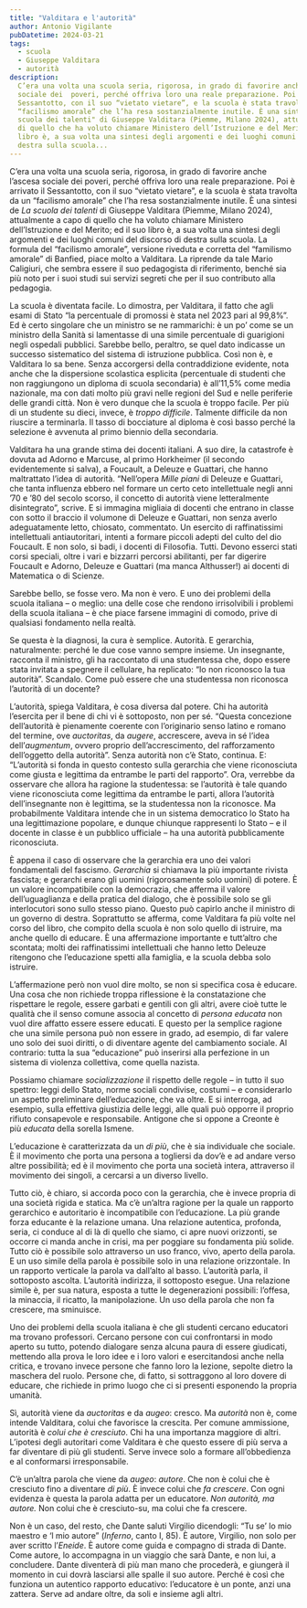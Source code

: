 ```yaml
---
title: "Valditara e l'autorità"
author: Antonio Vigilante
pubDatetime: 2024-03-21
tags: 
  - scuola
  - Giuseppe Valditara
  - autorità
description: 
  C’era una volta una scuola seria, rigorosa, in grado di favorire anche l’ascesa
  sociale dei  poveri, perché offriva loro una reale preparazione. Poi è arrivato il
  Sessantotto, con il suo “vietato vietare”, e la scuola è stata travolta da un
  “facilismo amorale” che l’ha resa sostanzialmente inutile. È una sintesi de "La
  scuola dei talenti" di Giuseppe Valditara (Piemme, Milano 2024), attualmente a capo
  di quello che ha voluto chiamare Ministero dell’Istruzione e del Merito; ed il suo
  libro è, a sua volta una sintesi degli argomenti e dei luoghi comuni del discorso di
  destra sulla scuola...
---
```


 

C’era una volta una scuola seria, rigorosa, in grado di favorire anche l’ascesa sociale dei poveri, perché offriva loro una reale preparazione. Poi è arrivato il Sessantotto, con il suo “vietato vietare”, e la scuola è stata travolta da un “facilismo amorale” che l’ha resa sostanzialmente inutile. È una sintesi de _La scuola dei talenti_ di Giuseppe Valditara (Piemme, Milano 2024), attualmente a capo di quello che ha voluto chiamare Ministero dell’Istruzione e del Merito; ed il suo libro è, a sua volta una sintesi degli argomenti e dei luoghi comuni del discorso di destra sulla scuola. La formula del “facilismo amorale”, versione riveduta e corretta del “familismo amorale” di Banfied, piace molto a Valditara. La riprende da tale Mario Caligiuri, che sembra essere il suo pedagogista di riferimento, benché sia più noto per i suoi studi sui servizi segreti che per il suo contributo alla pedagogia. 

La scuola è diventata facile. Lo dimostra, per Valditara, il fatto che agli esami di Stato “la percentuale di promossi è stata nel 2023 pari al 99,8%”. Ed è certo singolare che un ministro se ne rammarichi: è un po’ come se un ministro della Sanità si lamentasse di una simile percentuale di guarigioni negli ospedali pubblici. Sarebbe bello, peraltro, se quel dato indicasse un successo sistematico del sistema di istruzione pubblica. Così non è, e Valditara lo sa bene. Senza accorgersi della contraddizione evidente, nota anche che la dispersione scolastica esplicita (percentuale di studenti che non raggiungono un diploma di scuola secondaria) è all’11,5% come media nazionale, ma con dati molto più gravi nelle regioni del Sud e nelle periferie delle grandi città. Non è vero dunque che la scuola è troppo facile. Per più di un studente su dieci, invece, è _troppo difficile_. Talmente difficile da non riuscire a terminarla. Il tasso di bocciature al diploma è così basso perché la selezione è avvenuta al primo biennio della secondaria.


Valditara ha una grande stima dei docenti italiani. A suo dire, la catastrofe è dovuta ad Adorno e Marcuse, al primo Horkheimer (il secondo evidentemente si salva), a Foucault, a Deleuze e Guattari, che hanno maltrattato l’idea di autorità. “Nell’opera _Mille piani_ di Deleuze e Guattari, che tanta influenza ebbero nel formare un certo ceto intellettuale negli anni ’70 e ’80 del secolo scorso, il concetto di autorità viene letteralmente disintegrato”, scrive. E si immagina migliaia di docenti che entrano in classe con sotto il braccio il volumone di Deleuze e Guattari, non senza averlo adeguatamente letto, chiosato, commentato. Un esercito di raffinatissimi intellettuali antiautoritari, intenti a formare piccoli adepti del culto del dio Foucault. E non solo, si badi, i docenti di Filosofia. Tutti. Devono esserci stati corsi speciali, oltre i vari e bizzarri percorsi abilitanti, per far digerire Foucault e Adorno, Deleuze e Guattari (ma manca Althusser!) ai docenti di Matematica o di Scienze. 

Sarebbe bello, se fosse vero. Ma non è vero. E uno dei problemi della scuola italiana – o meglio: una delle cose che rendono irrisolvibili i problemi della scuola italiana – è che piace farsene immagini di comodo, prive di qualsiasi fondamento nella realtà.

Se questa è la diagnosi, la cura è semplice. Autorità. E gerarchia, naturalmente: perché le due cose vanno sempre insieme. Un insegnante, racconta il ministro, gli ha raccontato di una studentessa che, dopo essere stata invitata a spegnere il cellulare, ha replicato: “Io non riconosco la tua autorità”. Scandalo. Come può essere che una studentessa non riconosca l’autorità di un docente?

L’autorità, spiega Valditara, è cosa diversa dal potere. Chi ha autorità l’esercita per il bene di chi vi è sottoposto, non per sé. “Questa concezione dell’autorità è pienamente coerente con l’originario senso latino e romano del termine, ove _auctoritas_, da _augere_, accrescere, aveva in sé l’idea dell’_augmentum_, ovvero proprio dell’accrescimento, del rafforzamento dell’oggetto della autorità”. Senza autorità non c’è Stato, continua. E: “L’autorità si fonda in questo contesto sulla gerarchia che viene riconosciuta come giusta e legittima da entrambe le parti del rapporto”. Ora, verrebbe da osservare che allora ha ragione la studentessa: se l’autorità è tale quando viene riconosciuta come legittima da entrambe le parti, allora l’autorità dell’insegnante non è legittima, se la studentessa non la riconosce. Ma probabilmente Valditara intende che in un sistema democratico lo Stato ha una legittimazione popolare, e dunque chiunque rappresenti lo Stato – e il docente in classe è un pubblico ufficiale – ha una autorità pubblicamente riconosciuta.

È appena il caso di osservare che la gerarchia era uno dei valori fondamentali del fascismo. _Gerarchia_ si chiamava la più importante rivista fascista; e gerarchi erano gli uomini (rigorosamente solo uomini) di potere. È un valore incompatibile con la democrazia, che afferma il valore dell’uguaglianza e della pratica del dialogo, che è possibile solo se gli interlocutori sono sullo stesso piano. Questo può capirlo anche il ministro di un governo di destra. Soprattutto se afferma, come Valditara fa più volte nel corso del libro, che compito della scuola è non solo quello di istruire, ma anche quello di educare. È una affermazione importante e tutt’altro che scontata; molti dei raffinatissimi intellettuali che hanno letto Deleuze ritengono che l’educazione spetti alla famiglia, e la scuola debba solo istruire.

L’affermazione però non vuol dire molto, se non si specifica cosa è educare. Una cosa che non richiede troppa riflessione è la constatazione che rispettare le regole, essere garbati e gentili con gli altri, avere cioè tutte le qualità che il senso comune associa al concetto di _persona educata_ non vuol dire affatto essere essere educati. E questo per la semplice ragione che una simile persona può non essere in grado, ad esempio, di far valere uno solo dei suoi diritti, o di diventare agente del cambiamento sociale. Al contrario: tutta la sua “educazione” può inserirsi alla perfezione in un sistema di violenza collettiva, come quella nazista. 

Possiamo chiamare _socializzazione_ il rispetto delle regole – in tutto il suo spettro: leggi dello Stato, norme sociali condivise, costumi – e considerarlo un aspetto preliminare dell’educazione, che va oltre. E si interroga, ad esempio, sulla effettiva giustizia delle leggi, alle quali può opporre il proprio rifiuto consapevole e responsabile. Antigone che si oppone a Creonte è più _educata_ della sorella Ismene.

L’educazione è caratterizzata da un _di più_, che è sia individuale che sociale. È il movimento che porta una persona a togliersi da dov’è e ad andare verso altre possibilità; ed è il movimento che porta una società intera, attraverso il movimento dei singoli, a cercarsi a un diverso livello.

Tutto ciò, è chiaro, si accorda poco con la gerarchia, che è invece propria di una società rigida e statica. Ma c’è un’altra ragione per la quale un rapporto gerarchico e autoritario è incompatibile con l’educazione. La più grande forza educante è la relazione umana. Una relazione autentica, profonda, seria, ci conduce al di là di quello che siamo, ci apre nuovi orizzonti, se occorre ci manda anche in crisi, ma per poggiare su fondamenta più solide. Tutto ciò è possibile solo attraverso un uso franco, vivo, aperto della parola. E un uso simile della parola è possibile solo in una relazione orizzontale. In un rapporto verticale la parola va dall’alto al basso. L’autorità parla, il sottoposto ascolta. L’autorità indirizza, il sottoposto esegue. Una relazione simile è, per sua natura, esposta a tutte le degenerazioni possibili: l’offesa, la minaccia, il ricatto, la manipolazione. Un uso della parola che non fa crescere, ma sminuisce.

Uno dei problemi della scuola italiana è che gli studenti cercano educatori ma trovano professori. Cercano persone con cui confrontarsi in modo aperto su tutto, potendo dialogare senza alcuna paura di essere giudicati, mettendo alla prova le loro idee e i loro valori e esercitandosi anche nella critica, e trovano invece persone che fanno loro la lezione, sepolte dietro la maschera del ruolo. Persone che, di fatto, si sottraggono al loro dovere di educare, che richiede in primo luogo che ci si presenti esponendo la propria umanità.

Sì, autorità viene da _auctoritas_ e da _augeo_: cresco. Ma _autorità_ non è, come intende Valditara, colui che favorisce la crescita. Per comune ammissione, autorità è _colui che è cresciuto_. Chi ha una importanza maggiore di altri. L’ipotesi degli autoritari come Valditara è che questo essere di più serva a far diventare di più gli studenti. Serve invece solo a formare all’obbedienza e al conformarsi irresponsabile.

C’è un’altra parola che viene da _augeo_: _autore_. Che non è colui che è cresciuto fino a diventare _di più_. È invece colui che _fa crescere_. Con ogni evidenza è questa la parola adatta per un educatore. _Non autorità, ma autore._ Non colui che è cresciuto-su, ma colui che fa crescere.

Non è un caso, del resto, che Dante saluti Virgilio dicendogli: “Tu se’ lo mio maestro e ‘l mio autore” (_Inferno_, canto I, 85). È autore, Virgilio, non solo per aver scritto l’_Eneide_. È autore come guida e compagno di strada di Dante. Come autore, lo accompagna in un viaggio che sarà Dante, e non lui, a concludere. Dante diventerà di più man mano che procederà, e giungerà il momento in cui dovrà lasciarsi alle spalle il suo autore. Perché è così che funziona un autentico rapporto educativo: l’educatore è un ponte, anzi una zattera. Serve ad andare oltre, da soli e insieme agli altri.

 
